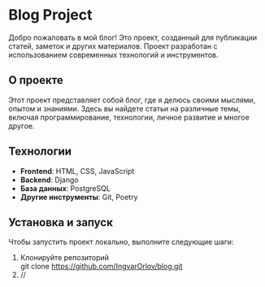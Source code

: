 # Blog Project

Добро пожаловать в мой блог! Это проект, созданный для публикации статей, заметок и других материалов. Проект разработан с использованием современных технологий и инструментов.

## О проекте

Этот проект представляет собой блог, где я делюсь своими мыслями, опытом и знаниями. Здесь вы найдете статьи на различные темы, включая программирование, технологии, личное развитие и многое другое.

## Технологии

- **Frontend**: HTML, CSS, JavaScript
- **Backend**: Django
- **База данных**: PostgreSQL
- **Другие инструменты**: Git, Poetry

## Установка и запуск

Чтобы запустить проект локально, выполните следующие шаги:

1. Клонируйте репозиторий   
   git clone https://github.com/IngvarOrlov/blog.git
2. //   
